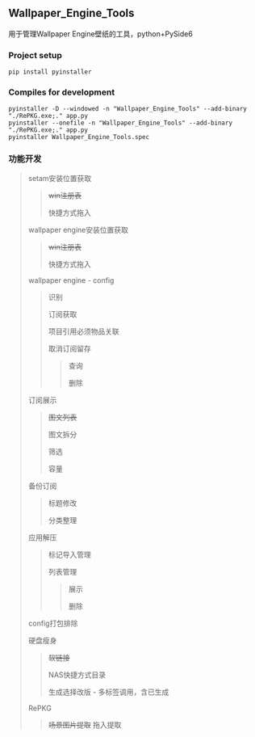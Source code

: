 ## Wallpaper_Engine_Tools
用于管理Wallpaper Engine壁纸的工具，python+PySide6

### Project setup

```
pip install pyinstaller
```

### Compiles for development

```
pyinstaller -D --windowed -n "Wallpaper_Engine_Tools" --add-binary "./RePKG.exe;." app.py
pyinstaller --onefile -n "Wallpaper_Engine_Tools" --add-binary "./RePKG.exe;." app.py
pyinstaller Wallpaper_Engine_Tools.spec
```



### 功能开发

> setam安装位置获取
>
> > ~~win注册表~~
> >
> > 快捷方式拖入
>
> wallpaper engine安装位置获取
>
> > ~~win注册表~~
> >
> > 快捷方式拖入
>
> wallpaper engine - config
>
> > 识别
> >
> > 订阅获取
> >
> > 项目引用必须物品关联
> >
> > 取消订阅留存
> >
> > > 查询
> > >
> > > 删除
>
> 订阅展示
>
> > ~~图文列表~~
> >
> > 图文拆分
> >
> > 筛选
> >
> > 容量
>
> 备份订阅
>
> > 标题修改
> >
> > 分类整理
>
> 应用解压
>
> > 标记导入管理
> >
> > 列表管理
> >
> > > 展示
> > >
> > > 删除
>
> config打包排除
>
> 硬盘瘦身
>
> > ~~软链接~~
> >
> > NAS快捷方式目录
> >
> > 生成选择改版 - 多标签调用，含已生成
>
> RePKG
>
> > ~~场景图片提取~~
> > 拖入提取

